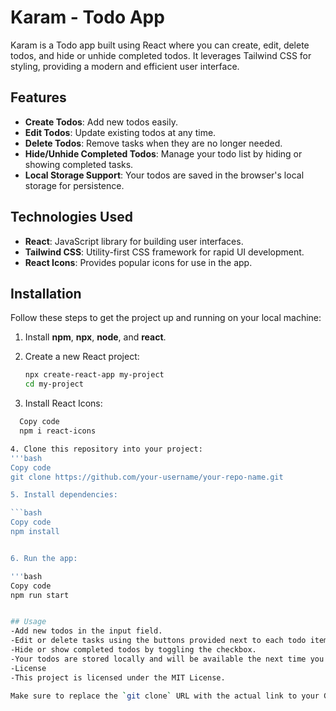 # Karam - Todo App

Karam is a Todo app built using React where you can create, edit, delete todos, and hide or unhide completed todos. It leverages Tailwind CSS for styling, providing a modern and efficient user interface.

## Features

- **Create Todos**: Add new todos easily.
- **Edit Todos**: Update existing todos at any time.
- **Delete Todos**: Remove tasks when they are no longer needed.
- **Hide/Unhide Completed Todos**: Manage your todo list by hiding or showing completed tasks.
- **Local Storage Support**: Your todos are saved in the browser's local storage for persistence.

## Technologies Used

- **React**: JavaScript library for building user interfaces.
- **Tailwind CSS**: Utility-first CSS framework for rapid UI development.
- **React Icons**: Provides popular icons for use in the app.

## Installation

Follow these steps to get the project up and running on your local machine:

1. Install **npm**, **npx**, **node**, and **react**.

2. Create a new React project:
   ```bash
   npx create-react-app my-project
   cd my-project


3. Install React Icons:
```bash
  Copy code
  npm i react-icons

4. Clone this repository into your project:
'''bash
Copy code
git clone https://github.com/your-username/your-repo-name.git

5. Install dependencies:

```bash
Copy code
npm install


6. Run the app:

'''bash
Copy code
npm run start


## Usage
-Add new todos in the input field.
-Edit or delete tasks using the buttons provided next to each todo item.
-Hide or show completed todos by toggling the checkbox.
-Your todos are stored locally and will be available the next time you open the app.
-License
-This project is licensed under the MIT License.

Make sure to replace the `git clone` URL with the actual link to your GitHub repository. This `README.md` covers installation steps, features, and usage.
